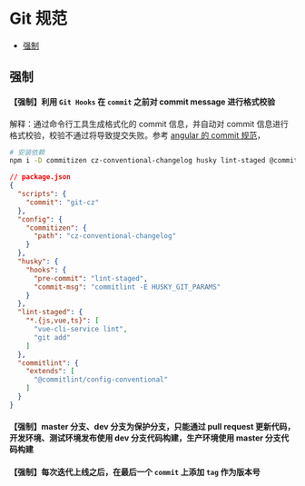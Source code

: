 
# Git 规范

<!-- TOC -->

- [强制](#强制)

<!-- /TOC -->

## 强制

#### 【强制】利用 `Git Hooks` 在 `commit` 之前对 commit message 进行格式校验

解释：通过命令行工具生成格式化的 commit 信息，并自动对 commit 信息进行格式校验，校验不通过将导致提交失败。参考 [angular 的 commit 规范](https://github.com/angular/angular.js/blob/master/DEVELOPERS.md#-git-commit-guidelines)，

```sh
# 安装依赖
npm i -D commitizen cz-conventional-changelog husky lint-staged @commitlint/{cli,config-conventional}
```

```json
// package.json
{
  "scripts": {
    "commit": "git-cz"
  },
  "config": {
    "commitizen": {
      "path": "cz-conventional-changelog"
    }
  },
  "husky": {
    "hooks": {
      "pre-commit": "lint-staged",
      "commit-msg": "commitlint -E HUSKY_GIT_PARAMS"
    }
  },
  "lint-staged": {
    "*.{js,vue,ts}": [
      "vue-cli-service lint",
      "git add"
    ]
  },
  "commitlint": {
    "extends": [
      "@commitlint/config-conventional"
    ]
  }
}
```

#### 【强制】master 分支、dev 分支为保护分支，只能通过 pull request 更新代码，开发环境、测试环境发布使用 dev 分支代码构建，生产环境使用 master 分支代码构建

#### 【强制】每次迭代上线之后，在最后一个 `commit` 上添加 `tag` 作为版本号
